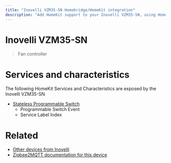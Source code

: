 ```yaml
---
title: "Inovelli VZM35-SN Homebridge/HomeKit integration"
description: "Add HomeKit support to your Inovelli VZM35-SN, using Homebridge, Zigbee2MQTT and homebridge-z2m."
---
```

<!---
This file has been GENERATED using src/docgen/docgen.ts
DO NOT EDIT THIS FILE MANUALLY!
-->
# Inovelli VZM35-SN
> Fan controller


# Services and characteristics
The following HomeKit Services and Characteristics are exposed by
the Inovelli VZM35-SN

* [Stateless Programmable Switch](../../action.md)
  * Programmable Switch Event
  * Service Label Index


# Related
* [Other devices from Inovelli](../index.md#inovelli)
* [Zigbee2MQTT documentation for this device](https://www.zigbee2mqtt.io/devices/VZM35-SN.html)